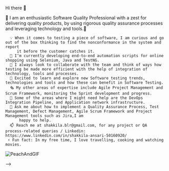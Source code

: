  Hi there 👋

👋 I am an enthusiastic Software Quality Professional with a zest for delivering quality products, by using rigorous quality assurance processes and leveraging technology and tools.👋

      💡 When it comes to testing a piece of software, I am curious and go out of the box thinking to find the nonconformance in the system and report
         it before the customer catches it.
      🌱 I’m currently developing end-to-end automation scripts for online shopping using Selenium, Java and TestNG.
      👯 I always look to collaborate with the team and think of ways how testing be made more efficient with the help of integration of technology, tools and processes.
      🔭 Excited to learn and explore new Software testing trends, technologies and tools and how these can benefit in Software Testing.
      🗞️ My other areas of expertise include Agile Project Management and Scrum Framework, monitoring the Sprint development and progress.
      🤔 Some of the areas where I might need help are the DevOps Integration Pipeline, and Application network infrastructure.
      💬 Ask me about how to implement a Quality Assurance Process, Test Management, Defect Management, Agile Scrum Framework and Project Management tools such as Jira,I am 
          happy to help. 
      📫 Reach me at shakkila.blr@gmail.com, for any project or QA process-related queries / Linkedin: https://www.linkedin.com/in/shakkila-ansari-50160920/
     ⚡ Fun fact: In my free time, I love travelling, cooking and watching movies.

![PeachAndGIF](https://github.com/user-attachments/assets/b24e9812-d467-4f7b-a1c2-2a16696cd46c)




  



-->
